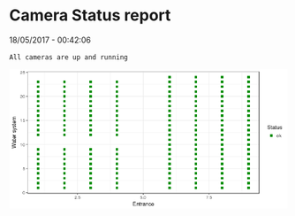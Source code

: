 Camera Status report
================
18/05/2017 - 00:42:06

    All cameras are up and running

![](camreport_files/figure-markdown_github/unnamed-chunk-2-1.png)
